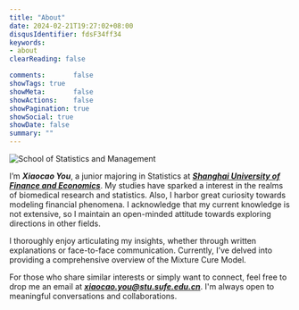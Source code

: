 ```yaml
---
title: "About"
date: 2024-02-21T19:27:02+08:00
disqusIdentifier: fdsF34ff34
keywords:
- about
clearReading: false

comments:       false
showTags: true
showMeta:       false
showActions:    false
showPagination: true
showSocial: true
showDate: false
summary: ""
---
```


![School of Statistics and Management](/images/School-Stat.jpg)

I’m ***Xiaocao You***, a junior majoring in Statistics at ***[Shanghai University of Finance and Economics](https://english.sufe.edu.cn/)***. My studies have sparked a interest in the realms of biomedical research and statistics. Also, I harbor great curiosity towards modeling financial phenomena. I acknowledge that my current knowledge is not extensive, so I maintain an open-minded attitude towards exploring directions in other fields.

I thoroughly enjoy articulating my insights, whether through written explanations or face-to-face communication. Currently, I’ve delved into providing a comprehensive overview of the Mixture Cure Model. 

For those who share similar interests or simply want to connect, feel free to drop me an email at ***<xiaocao.you@stu.sufe.edu.cn>***. I'm always open to meaningful conversations and collaborations.

